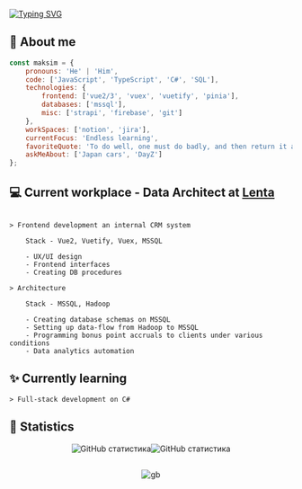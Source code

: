 
[![Typing SVG](https://readme-typing-svg.demolab.com?font=Fira+Code&size=40&pause=5000&random=false&width=1000&height=70&lines=Hi%2C+my+name+is+Maksim)](https://git.io/typing-svg)

## :safety_vest: About me
```javascript
const maksim = {
    pronouns: 'He' | 'Him',
    code: ['JavaScript', 'TypeScript', 'C#', 'SQL'],
    technologies: {
        frontend: ['vue2/3', 'vuex', 'vuetify', 'pinia'],
        databases: ['mssql'],
        misc: ['strapi', 'firebase', 'git']
    },
    workSpaces: ['notion', 'jira'],
    currentFocus: 'Endless learning',
    favoriteQuote: 'To do well, one must do badly, and then return it as it was',
    askMeAbout: ['Japan cars', 'DayZ']
};
```
## 💻 Current workplace - Data Architect at [Lenta](https://lenta.com/)

```

> Frontend development an internal CRM system

    Stack - Vue2, Vuetify, Vuex, MSSQL

    - UX/UI design
    - Frontend interfaces
    - Creating DB procedures

> Architecture

    Stack - MSSQL, Hadoop

    - Creating database schemas on MSSQL
    - Setting up data-flow from Hadoop to MSSQL
    - Programming bonus point accruals to clients under various conditions
    - Data analytics automation

```
## :sparkles: Currently learning

```
> Full-stack development on C#

```
## :triangular_flag_on_post: Statistics

<p style="display: flex; justify-content: center;">
  <img src="http://github-profile-summary-cards.vercel.app/api/cards/stats?username=AustinTrueFalse&theme=discord_old_blurple" alt="GitHub статистика"/>  
  <img src="http://github-profile-summary-cards.vercel.app/api/cards/most-commit-language?username=AustinTrueFalse&theme=discord_old_blurple" alt="GitHub статистика"/>
</p>

## 
<p align="center" style="display: flex; justify-content: center;">
  <img src="https://github.com/AustinTrueFalse/AustinTrueFalse/assets/119781577/775b7a7c-f4a4-47b4-bac7-9111cc378242" alt="gb" />
</p>
